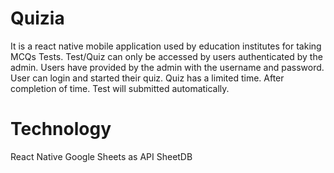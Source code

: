 # Quizia
It is a react native mobile application used by education institutes for taking MCQs Tests.
Test/Quiz can only be accessed by users authenticated by the admin.
Users have provided by the admin with the username and password.
User can login and started their quiz.
Quiz has a limited time.
After completion of time. Test will submitted automatically.
# Technology
React Native
Google Sheets as API
SheetDB
